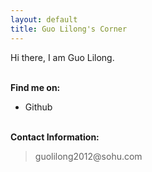 ```yaml
---
layout: default
title: Guo Lilong's Corner
---
```


Hi there, I am Guo Lilong.

<p><br /><b>Find me on:</b></p>

<ul>
<li><a herf="http://github.com/guolilong2012/">Github</a></li>
</ul>

<p><br /><b>Contact Information:</b></p>

<blockquote>
guolilong2012@sohu.com
</blockquote>
